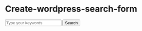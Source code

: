 # Create-wordpress-search-form


<form method="get" action="<?php echo home_url(); ?>/">
    <input name="s" type="text" placeholder="Type your keywords">                         
    <input type="submit" value="Search">
</form>
